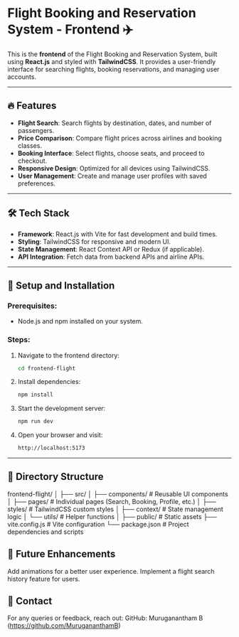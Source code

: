 # Flight Booking and Reservation System - Frontend ✈️

This is the **frontend** of the Flight Booking and Reservation System, built using **React.js** and styled with **TailwindCSS**. It provides a user-friendly interface for searching flights, booking reservations, and managing user accounts.

---

## 🔥 Features

- **Flight Search**: Search flights by destination, dates, and number of passengers.
- **Price Comparison**: Compare flight prices across airlines and booking classes.
- **Booking Interface**: Select flights, choose seats, and proceed to checkout.
- **Responsive Design**: Optimized for all devices using TailwindCSS.
- **User Management**: Create and manage user profiles with saved preferences.

---

## 🛠️ Tech Stack

- **Framework**: React.js with Vite for fast development and build times.
- **Styling**: TailwindCSS for responsive and modern UI.
- **State Management**: React Context API or Redux (if applicable).
- **API Integration**: Fetch data from backend APIs and airline APIs.

---

## 🚀 Setup and Installation

### Prerequisites:
- Node.js and npm installed on your system.

### Steps:
1. Navigate to the frontend directory:
   ```bash
   cd frontend-flight

2. Install dependencies:
   ```bash
   npm install
3. Start the development server:
   ```bash
   npm run dev
4. Open your browser and visit:
   ```bash
   http://localhost:5173

---

## 📂 Directory Structure
frontend-flight/
│
├── src/
│   ├── components/      # Reusable UI components
│   ├── pages/           # Individual pages (Search, Booking, Profile, etc.)
│   ├── styles/          # TailwindCSS custom styles
│   ├── context/         # State management logic
│   └── utils/           # Helper functions
│
├── public/              # Static assets
├── vite.config.js       # Vite configuration
└── package.json         # Project dependencies and scripts

## 🌟 Future Enhancements
Add animations for a better user experience.
Implement a flight search history feature for users.

## 🤝 Contact
For any queries or feedback, reach out:
GitHub: Muruganantham B (https://github.com/MurugananthamB)


